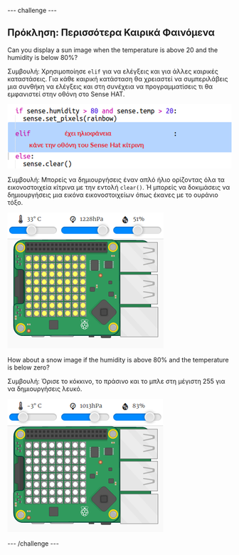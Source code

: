 \--- challenge \---

## Πρόκληση: Περισσότερα Καιρικά Φαινόμενα

Can you display a sun image when the temperature is above 20 and the humidity is below 80%?

Συμβουλή: Χρησιμοποίησε `elif` για να ελέγξεις και για άλλες καιρικές καταστάσεις. Για κάθε καιρική κατάσταση θα χρειαστεί να συμπεριλάβεις μια συνθήκη να ελέγξεις και στη συνέχεια να προγραμματίσεις τι θα εμφανιστεί στην οθόνη στο Sense HAT.

![στιγμιότυπο οθόνης](images/rainbow-elif.png)

Συμβουλή: Μπορείς να δημιουργήσεις έναν απλό ήλιο ορίζοντας όλα τα εικονοστοιχεία κίτρινα με την εντολή `clear()`. Ή μπορείς να δοκιμάσεις να δημιουργήσεις μια εικόνα εικονοστοιχείων όπως έκανες με το ουράνιο τόξο.

![στιγμιότυπο οθόνης](images/rainbow-sun.png)

How about a snow image if the humidity is above 80% and the temperature is below zero?

Συμβουλή: Όρισε το κόκκινο, το πράσινο και το μπλε στη μέγιστη 255 για να δημιουργήσεις λευκό.

![στιγμιότυπο οθόνης](images/rainbow-snow.png)

\--- /challenge \---